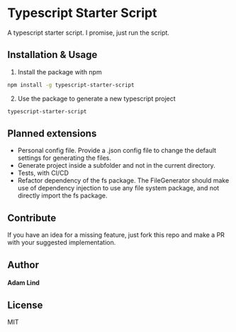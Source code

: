 # Typescript Starter Script
A typescript starter script. I promise, just run the script.

## Installation & Usage

1. Install the package with npm
```sh
npm install -g typescript-starter-script
```

2. Use the package to generate a new typescript project
```sh
typescript-starter-script
```

## Planned extensions
- Personal config file. Provide a .json config file to change the default settings for generating the files.
- Generate project inside a subfolder and not in the current directory.
- Tests, with CI/CD
- Refactor dependency of the fs package. The FileGenerator should make use of dependency injection to use any file system package, and not directly import the fs package.

## Contribute

If you have an idea for a missing feature, just fork this repo and make a PR with your suggested implementation.

## Author

#### Adam Lind

## License
MIT
